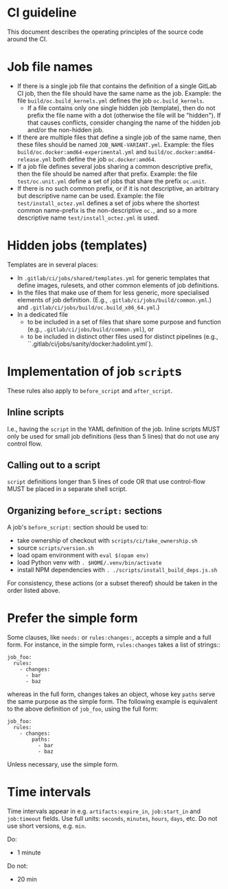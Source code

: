 # CI guideline

This document describes the operating principles of the source code
around the CI.

# Job file names

 - If there is a single job file that contains the definition of a single GitLab CI
   job, then the file should have the same name as the job.  Example:
   the file `build/oc.build_kernels.yml` defines the job `oc.build_kernels`.
   - If a file contains only one single hidden job (template), then do
     not prefix the file name with a dot (otherwise the file will be
     "hidden"). If that causes conflicts, consider changing the name of
     the hidden job and/or the non-hidden job.
 - If there are multiple files that define a single job of the same
   name, then these files should be named `JOB_NAME-VARIANT.yml`.
   Example: the files `build/oc.docker:amd64-experimental.yml` and
   `build/oc.docker:amd64-release.yml` both define the job
   `oc.docker:amd64`.
 - If a job file defines several jobs sharing a common descriptive
   prefix, then the file should be named after that prefix. Example:
   the file `test/oc.unit.yml` define a set of jobs that share the
   prefix `oc.unit`.
 - If there is no such common prefix, or if it is not descriptive, an
   arbitrary but descriptive name can be used. Example: the file
   `test/install_octez.yml` defines a set of jobs where the shortest
   common name-prefix is the non-descriptive `oc.`, and so a more
   descriptive name `test/install_octez.yml` is used.

# Hidden jobs (templates)

Templates are in several places:

- In `.gitlab/ci/jobs/shared/templates.yml` for generic templates that define images, rulesets, and other common elements of job definitions.
- In the files that make use of them for less generic, more specialised elements of job definition. (E.g., `.gitlab/ci/jobs/build/common.yml`.)
 and `.gitlab/ci/jobs/build/oc.build_x86_64.yml`.)
- In a dedicated file
    - to be included in a set of files that share some purpose and function (e.g., `.gitlab/ci/jobs/build/common.yml`), or
    - to be included in distinct other files used for distinct pipelines (e.g., ``.gitlab/ci/jobs/sanity/docker:hadolint.yml`).

# Implementation of job `script`s

These rules also apply to `before_script` and `after_script`.

## Inline scripts

I.e., having the `script` in the YAML definition of the job. Inline
scripts MUST only be used for small job definitions (less than 5
lines) that do not use any control flow.

## Calling out to a script

`script` definitions longer than 5 lines of code OR that use
control-flow MUST be placed in a separate shell script.

## Organizing `before_script:` sections

A job's `before_script:` section should be used to:

 - take ownership of checkout with `scripts/ci/take_ownership.sh`
 - source `scripts/version.sh`
 - load opam environment with `eval $(opam env)`
 - load Python venv with `. $HOME/.venv/bin/activate`
 - install NPM dependencies with `. ./scripts/install_build_deps.js.sh`

For consistency, these actions (or a subset thereof) should be taken
in the order listed above.

# Prefer the simple form

Some clauses, like `needs:` or `rules:changes:`, accepts a simple and
a full form. For instance, in the simple form, `rules:changes` takes a
list of strings::

```
job_foo:
  rules:
    - changes:
      - bar
      - baz
```

whereas in the full form, changes takes an object, whose key `paths`
serve the same purpose as the simple form. The following example is
equivalent to the above definition of `job_foo`, using the full form:

```
job_foo:
  rules:
    - changes:
        paths:
          - bar
          - baz
```

Unless necessary, use the simple form.

# Time intervals

Time intervals appear in e.g. `artifacts:expire_in`, `job:start_in`
and `job:timeout` fields. Use full units: `seconds`, `minutes`,
`hours`, `days`, etc. Do not use short versions, e.g. `min`.

Do:
 - 1 minute

Do not:
 - 20 min

